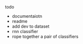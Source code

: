 

todo

* documentaiotn
* readme
* add dev to dataset
* rnn classifier
* rope together a pair of classifiers